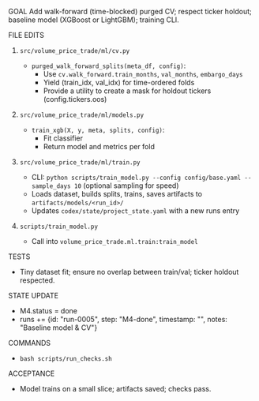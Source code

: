 GOAL
Add walk-forward (time-blocked) purged CV; respect ticker holdout; baseline model (XGBoost or LightGBM); training CLI.

FILE EDITS
1) `src/volume_price_trade/ml/cv.py`
   - `purged_walk_forward_splits(meta_df, config)`:
     - Use `cv.walk_forward.train_months`, `val_months`, `embargo_days`
     - Yield (train_idx, val_idx) for time-ordered folds
     - Provide a utility to create a mask for holdout tickers (config.tickers.oos)

2) `src/volume_price_trade/ml/models.py`
   - `train_xgb(X, y, meta, splits, config)`:
     - Fit classifier
     - Return model and metrics per fold

3) `src/volume_price_trade/ml/train.py`
   - CLI: `python scripts/train_model.py --config config/base.yaml --sample_days 10` (optional sampling for speed)
   - Loads dataset, builds splits, trains, saves artifacts to `artifacts/models/<run_id>/`
   - Updates `codex/state/project_state.yaml` with a new runs entry

4) `scripts/train_model.py`
   - Call into `volume_price_trade.ml.train:train_model`

TESTS
- Tiny dataset fit; ensure no overlap between train/val; ticker holdout respected.

STATE UPDATE
- M4.status = done
- runs += {id: "run-0005", step: "M4-done", timestamp: "<UTC>", notes: "Baseline model & CV"}

COMMANDS
- `bash scripts/run_checks.sh`

ACCEPTANCE
- Model trains on a small slice; artifacts saved; checks pass.
